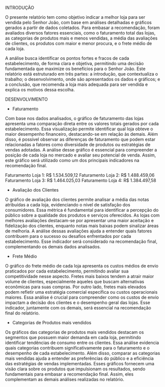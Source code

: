 INTRODUÇÃO

O presente relatório tem como objetivo indicar a melhor loja para ser vendida pelo Senhor João, com base em análises detalhadas e gráficos gerados a partir de dados coletados. Para embasar a recomendação, foram avaliados diversos fatores essenciais, como o faturamento total das lojas, as categorias de produtos mais e menos vendidas, a média das avaliações de clientes, os produtos com maior e menor procura, e o frete médio de cada loja.

A análise busca identificar os pontos fortes e fracos de cada estabelecimento, de forma clara e objetiva, permitindo uma decisão fundamentada que maximize os benefícios para o Senhor João. Este relatório está estruturado em três partes: a introdução, que contextualiza o trabalho; o desenvolvimento, onde são apresentados os dados e gráficos; e a conclusão, que recomenda a loja mais adequada para ser vendida e explica os motivos dessa escolha.

DESENVOLVIMENTO

- Faturamento

Com base nos dados analisados, o gráfico de faturamento das lojas apresenta uma comparação direta entre os valores totais gerados por cada estabelecimento. Essa visualização permite identificar qual loja obteve o maior desempenho financeiro, destacando-se em relação às demais. Além disso, é possível observar as diferenças de faturamento que podem estar relacionadas a fatores como diversidade de produtos ou estratégias de vendas adotadas. A análise desse gráfico é essencial para compreender a posição de cada loja no mercado e avaliar seu potencial de venda. Assim, este gráfico será utilizado como um dos principais indicadores na recomendação final.

Faturamento Loja 1: R$ 1.534.509,12
Faturamento Loja 2: R$ 1.488.459,06
Faturamento Loja 3: R$ 1.464.025,03
Faturamento Loja 4: R$ 1.384.497,58

- Avaliação dos Clientes

O gráfico de avaliação dos clientes permite analisar a média das notas atribuídas a cada loja, evidenciando o nível de satisfação dos consumidores. Essa métrica é fundamental para identificar a percepção do público sobre a qualidade dos produtos e serviços oferecidos. As lojas com melhores avaliações destacam-se por apresentar uma maior aceitação e fidelização dos clientes, enquanto notas mais baixas podem sinalizar áreas de melhoria. A análise dessas avaliações ajuda a entender quais fatores contribuem para o sucesso ou desafios enfrentados por cada estabelecimento. Esse indicador será considerado na recomendação final, complementando os demais dados analisados.

- Frete Médio

O gráfico do frete médio de cada loja apresenta os custos médios de envio praticados por cada estabelecimento, permitindo avaliar sua competitividade nesse aspecto. Fretes mais baixos tendem a atrair maior volume de clientes, especialmente aqueles que buscam alternativas econômicas para suas compras. Por outro lado, fretes mais elevados podem refletir uma estratégia comercial específica ou custos operacionais maiores. Essa análise é crucial para compreender como os custos de envio impactam a decisão dos clientes e o desempenho geral das lojas. Esse indicador, juntamente com os demais, será essencial na recomendação final do relatório.

- Categorias de Produtos mais vendidos

Os gráficos das categorias de produtos mais vendidos destacam os segmentos que possuem maior demanda em cada loja, permitindo identificar tendências de consumo entre os clientes. Essa análise evidencia quais categorias contribuem significativamente para o faturamento e o desempenho de cada estabelecimento. Além disso, comparar as categorias mais vendidas ajuda a entender as preferências do público e a eficiência das estratégias de vendas implementadas. Esses gráficos fornecem uma visão clara sobre os produtos que impulsionam os resultados, sendo fundamentais para embasar a recomendação final. Assim, eles complementam as demais análises realizadas no relatório.
